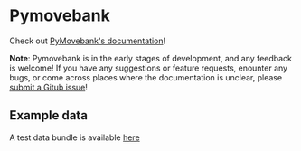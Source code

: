 # Pymovebank

Check out [PyMovebank's documentation](https://pymovebank.readthedocs.io/en/latest/)!

**Note**: Pymovebank is in the early stages of development, and any feedback is welcome! If you have any suggestions or feature requests, enounter any bugs, or come across places where the documentation is unclear, please [submit a Gitub issue](https://github.com/jemissik/pymovebank/issues)!


## Example data

A test data bundle is available [here](https://drive.google.com/drive/folders/1eAqSKblWpM5kqqEByf6YaiRWywZFMKvJ?usp=sharing)
